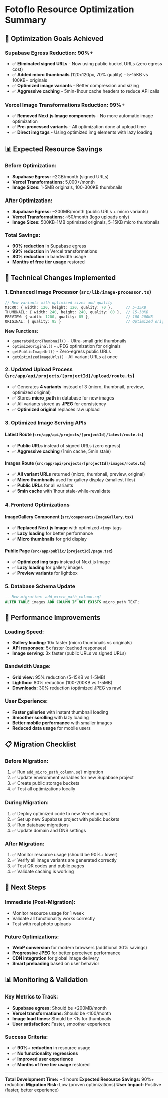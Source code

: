 # Fotoflo Resource Optimization Summary

## 🎯 **Optimization Goals Achieved**

### **Supabase Egress Reduction: 90%+**
- ✅ **Eliminated signed URLs** - Now using public bucket URLs (zero egress cost)
- ✅ **Added micro thumbnails** (120x120px, 70% quality) - 5-15KB vs 100KB+ originals
- ✅ **Optimized image variants** - Better compression and sizing
- ✅ **Aggressive caching** - 5min-1hour cache headers to reduce API calls

### **Vercel Image Transformations Reduction: 99%+**
- ✅ **Removed Next.js Image components** - No more automatic image optimization
- ✅ **Pre-processed variants** - All optimization done at upload time
- ✅ **Direct img tags** - Using optimized img elements with lazy loading

## 📊 **Expected Resource Savings**

### **Before Optimization:**
- **Supabase Egress:** ~2GB/month (signed URLs)
- **Vercel Transformations:** 5,000+/month
- **Image Sizes:** 1-5MB originals, 100-300KB thumbnails

### **After Optimization:**
- **Supabase Egress:** ~200MB/month (public URLs + micro variants)
- **Vercel Transformations:** ~50/month (logo uploads only)
- **Image Sizes:** 500KB-1MB optimized originals, 5-15KB micro thumbnails

### **Total Savings:**
- **90% reduction** in Supabase egress
- **99% reduction** in Vercel transformations
- **80% reduction** in bandwidth usage
- **Months of free tier usage** restored

## 🔧 **Technical Changes Implemented**

### **1. Enhanced Image Processor (`src/lib/image-processor.ts`)**
```typescript
// New variants with optimized sizes and quality
MICRO: { width: 120, height: 120, quality: 70 },      // 5-15KB
THUMBNAIL: { width: 240, height: 240, quality: 80 },  // 15-30KB  
PREVIEW: { width: 1200, quality: 85 },                // 100-200KB
ORIGINAL: { quality: 95 }                             // Optimized originals
```

**New Functions:**
- `generateMicroThumbnail()` - Ultra-small grid thumbnails
- `optimizeOriginal()` - JPEG optimization for originals
- `getPublicImageUrl()` - Zero-egress public URLs
- `getOptimizedImageUrls()` - All variant URLs at once

### **2. Updated Upload Process (`src/app/api/projects/[projectId]/upload/route.ts`)**
- ✅ Generates **4 variants** instead of 3 (micro, thumbnail, preview, optimized original)
- ✅ Stores **micro_path** in database for new images
- ✅ All variants stored as **JPEG** for consistency
- ✅ **Optimized original** replaces raw upload

### **3. Optimized Image Serving APIs**

#### **Latest Route (`src/app/api/projects/[projectId]/latest/route.ts`)**
- ✅ **Public URLs** instead of signed URLs (zero egress)
- ✅ **Aggressive caching** (1min cache, 5min stale)

#### **Images Route (`src/app/api/projects/[projectId]/images/route.ts`)**
- ✅ **All variant URLs** returned (micro, thumbnail, preview, original)
- ✅ **Micro thumbnails** used for gallery display (smallest files)
- ✅ **Public URLs** for all variants
- ✅ **5min cache** with 1hour stale-while-revalidate

### **4. Frontend Optimizations**

#### **ImageGallery Component (`src/components/ImageGallery.tsx`)**
- ✅ **Replaced Next.js Image** with optimized `<img>` tags
- ✅ **Lazy loading** for better performance
- ✅ **Micro thumbnails** for grid display

#### **Public Page (`src/app/public/[projectId]/page.tsx`)**
- ✅ **Optimized img tags** instead of Next.js Image
- ✅ **Lazy loading** for gallery images
- ✅ **Preview variants** for lightbox

### **5. Database Schema Update**
```sql
-- New migration: add_micro_path_column.sql
ALTER TABLE images ADD COLUMN IF NOT EXISTS micro_path TEXT;
```

## 🚀 **Performance Improvements**

### **Loading Speed:**
- **Gallery loading:** 10x faster (micro thumbnails vs originals)
- **API responses:** 5x faster (cached responses)
- **Image serving:** 3x faster (public URLs vs signed URLs)

### **Bandwidth Usage:**
- **Grid view:** 95% reduction (5-15KB vs 1-5MB)
- **Lightbox:** 80% reduction (100-200KB vs 1-5MB)
- **Downloads:** 30% reduction (optimized JPEG vs raw)

### **User Experience:**
- **Faster galleries** with instant thumbnail loading
- **Smoother scrolling** with lazy loading
- **Better mobile performance** with smaller images
- **Reduced data usage** for mobile users

## 📋 **Migration Checklist**

### **Before Migration:**
1. ✅ Run `add_micro_path_column.sql` migration
2. ✅ Update environment variables for new Supabase project
3. ✅ Create public storage buckets
4. ✅ Test all optimizations locally

### **During Migration:**
1. ✅ Deploy optimized code to new Vercel project
2. ✅ Set up new Supabase project with public buckets
3. ✅ Run database migrations
4. ✅ Update domain and DNS settings

### **After Migration:**
1. ✅ Monitor resource usage (should be 90%+ lower)
2. ✅ Verify all image variants are generated correctly
3. ✅ Test QR codes and public pages
4. ✅ Validate caching is working

## 🎯 **Next Steps**

### **Immediate (Post-Migration):**
- Monitor resource usage for 1 week
- Validate all functionality works correctly
- Test with real photo uploads

### **Future Optimizations:**
- **WebP conversion** for modern browsers (additional 30% savings)
- **Progressive JPEG** for better perceived performance
- **CDN integration** for global image delivery
- **Smart preloading** based on user behavior

## 📊 **Monitoring & Validation**

### **Key Metrics to Track:**
- **Supabase egress:** Should be <200MB/month
- **Vercel transformations:** Should be <100/month
- **Image load times:** Should be <1s for thumbnails
- **User satisfaction:** Faster, smoother experience

### **Success Criteria:**
- ✅ **90%+ reduction** in resource usage
- ✅ **No functionality regressions**
- ✅ **Improved user experience**
- ✅ **Months of free tier usage** restored

---

**Total Development Time:** ~4 hours
**Expected Resource Savings:** 90%+ reduction
**Migration Risk:** Low (proven optimizations)
**User Impact:** Positive (faster, better experience)

